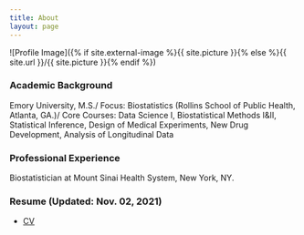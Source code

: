 ```yaml
---
title: About
layout: page
---
```

![Profile Image]({% if site.external-image %}{{ site.picture }}{% else %}{{ site.url }}/{{ site.picture }}{% endif %})

<h3>Academic Background</h3>
<p>Emory University, M.S./
    Focus: Biostatistics (Rollins School of Public Health, Atlanta, GA.)/
    Core Courses: Data Science I, Biostatistical Methods I&II, Statistical Inference, Design of Medical Experiments, New Drug Development, Analysis of Longitudinal Data<p>

<h3>Professional Experience</h3>
<p>Biostatistician at Mount Sinai Health System, New York, NY.</p>



<h3>Resume (Updated: Nov. 02, 2021)</h3>
<ul>
<li><a href="https://huoxingyue14.github.io/h/assets/Resume1.pdf"> <p>CV</p> </a></li>
</ul>
